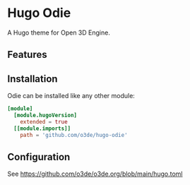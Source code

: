 # Hugo Odie

A Hugo theme for Open 3D Engine.

## Features

## Installation

Odie can be installed like any other module:

```toml
[module]
  [module.hugoVersion]
    extended = true
  [[module.imports]]
    path = 'github.com/o3de/hugo-odie'
```

## Configuration

See https://github.com/o3de/o3de.org/blob/main/hugo.toml
